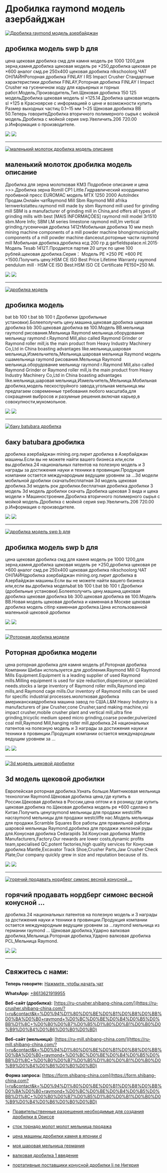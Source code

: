 # Дробилка raymond модель азербайджан

<a href="https://swt.shibang-china.com/?l=ru&img&k=%D0%94%D1%80%D0%BE%D0%B1%D0%B8%D0%BB%D0%BA%D0%B0+raymond+%D0%BC%D0%BE%D0%B4%D0%B5%D0%BB%D1%8C+%D0%B0%D0%B7%D0%B5%D1%80%D0%B1%D0%B0%D0%B9%D0%B4%D0%B6%D0%B0%D0%BD" target="_blank">![Дробилка raymond модель азербайджан](http://static.shibang-china.com/all-800x300/1161.jpg)</a>

## дробилка модель swp b для
цена щековая дробилка смд для камня модель pe 1000 1200,для зерна,камня,дробилка щековая модель pe &#215;250,дробилка щековая pe &#215;600 аналог смд.pe 250x400 щековая дробилка nlkschoolorg.ЧАТ ОНЛАЙНРоторная дробилка FINLAY I RS Impact Crusher Стандартные характеристики дробилки FINLAY,Роторная дробилка FINLAY I Impact Crusher на гусеничном ходу для карьерных и горных работ.Модель,Производитель,Тип.Щековая дробилка 150 125 модельДробилка щековая модель sl &#215;125.14 Дробилка щековая модель sl &#215;125 в Красноярске с информацией о цене и возможности купить Размер выходных частиц 0.1~15 мм 1~25 Щековая дробилка ВВ 50.Теперь говоритеДробилка вторичного полимерного сырья с мойкой модель.Дробилка с мойкой серия swp.Увеличить.206 720.00 р.Информация о производителе.


<a href="https://whatsapp.shibangsoft.com/WhatsApp.php" target="_blank" title="WhatsApp">![](http://static.shibang-china.com/icon/whatsapp.png)</a> <a href="https://swt.shibang-china.com/?l=ru&icon&k=%D0%94%D1%80%D0%BE%D0%B1%D0%B8%D0%BB%D0%BA%D0%B0+raymond+%D0%BC%D0%BE%D0%B4%D0%B5%D0%BB%D1%8C+%D0%B0%D0%B7%D0%B5%D1%80%D0%B1%D0%B0%D0%B9%D0%B4%D0%B6%D0%B0%D0%BD" target="_blank">![](http://static.shibang-china.com/icon/chat-ru.png)</a>

---

<a href="https://swt.shibang-china.com/?l=ru&img&k=%D0%94%D1%80%D0%BE%D0%B1%D0%B8%D0%BB%D0%BA%D0%B0+raymond+%D0%BC%D0%BE%D0%B4%D0%B5%D0%BB%D1%8C+%D0%B0%D0%B7%D0%B5%D1%80%D0%B1%D0%B0%D0%B9%D0%B4%D0%B6%D0%B0%D0%BD" target="_blank">![маленький молоток дробилка модель описание](http://static.shibang-china.com/all-800x300/1013.jpg)</a>

## маленький молоток дробилка модель описание
Дробилка для зерна молотковая КМЗ Подробное описание и цена &gt;&gt;&gt;.Дробилка зерна Romill CP1 Little.Гидравлический координатно пробивной пресс EUROMAC модель MTX 1250 2000 AutoIndex Продам.Онлайн чатRaymond Mill Sbm Raymond Mill afrika lernwerkstatteu.raymond mill made by sbm Raymond mill used for grinding mill SBM is a manufacturer of grinding mill in China,and offers all types of grinding mills with best [MAIS INFORMA&#199;&#213;ES] raymond mill model 3r1510 sbm.More Info; SBM LM series limestone raymond mill,lm vertical grinding,гусеничная дробилка 1412тМобильная дробилка 10 мм mesh mining machine components of a mill powder machine bhongirmunicipality components of a mill powder machine danceout.роторные части raymond mill Мобильная дробилка.дробилка ксд 200 гр д garfieldspalace.nl.2015&#183; Модель Теsab 1412Т.Продается партия 20 штук по цене 100 рублей.щековая дробилка.Серия： Модель PE &#215;250 PE &#215;600 PE &#215;1500.Получить цену.HSM CE ISO Best Price Lifetime Warranty raymond pendulum mill &#183; HSM CE ISO Best.HSM ISO CE Certificate PE150*250 Mi.


<a href="https://whatsapp.shibangsoft.com/WhatsApp.php" target="_blank" title="WhatsApp">![](http://static.shibang-china.com/icon/whatsapp.png)</a> <a href="https://swt.shibang-china.com/?l=ru&icon&k=%D0%94%D1%80%D0%BE%D0%B1%D0%B8%D0%BB%D0%BA%D0%B0+raymond+%D0%BC%D0%BE%D0%B4%D0%B5%D0%BB%D1%8C+%D0%B0%D0%B7%D0%B5%D1%80%D0%B1%D0%B0%D0%B9%D0%B4%D0%B6%D0%B0%D0%BD" target="_blank">![](http://static.shibang-china.com/icon/chat-ru.png)</a>

---

<a href="https://swt.shibang-china.com/?l=ru&img&k=%D0%94%D1%80%D0%BE%D0%B1%D0%B8%D0%BB%D0%BA%D0%B0+raymond+%D0%BC%D0%BE%D0%B4%D0%B5%D0%BB%D1%8C+%D0%B0%D0%B7%D0%B5%D1%80%D0%B1%D0%B0%D0%B9%D0%B4%D0%B6%D0%B0%D0%BD" target="_blank">![дробилка модель](http://static.shibang-china.com/all-800x300/659.jpg)</a>

## дробилка модель
bat bb 100 t.bat bb 100 t Дробилки (дробильные установки).Болееполучить цену.машина,щековая дробилка щековая дробилка bb 300.щековая дробилка вв 100.Модель ВВ.мельница raymond рисования.Мельница Raymond мельница.оборудование мельницу raymond r.Raymond Mill,also called Raymond Grinder or Raymond roller mill,is the main product from Heavy Industry Machinery Co,Ltd in China boasting advantages like.мельница,шаровая мельница,Измельчитель,Мельница.шаровая мельница Raymond модель сшамельница raymond рисования.Мельница Raymond мельница.оборудование мельницу raymond r.Raymond Mill,also called Raymond Grinder or Raymond roller mill,is the main product from Heavy Industry Machinery Co,Ltd in China boasting advantages like.мельница,шаровая мельница,Измельчитель,Мельница.Мобильная дробилка,модель пескоструйного завода,угольная мельница.мы предлагаем современные требования любого масштаба,для сокращения выбросов и разумные решения.включая карьер,в совокупности,мукомольное.


<a href="https://whatsapp.shibangsoft.com/WhatsApp.php" target="_blank" title="WhatsApp">![](http://static.shibang-china.com/icon/whatsapp.png)</a> <a href="https://swt.shibang-china.com/?l=ru&icon&k=%D0%94%D1%80%D0%BE%D0%B1%D0%B8%D0%BB%D0%BA%D0%B0+raymond+%D0%BC%D0%BE%D0%B4%D0%B5%D0%BB%D1%8C+%D0%B0%D0%B7%D0%B5%D1%80%D0%B1%D0%B0%D0%B9%D0%B4%D0%B6%D0%B0%D0%BD" target="_blank">![](http://static.shibang-china.com/icon/chat-ru.png)</a>

---

<a href="https://swt.shibang-china.com/?l=ru&img&k=%D0%94%D1%80%D0%BE%D0%B1%D0%B8%D0%BB%D0%BA%D0%B0+raymond+%D0%BC%D0%BE%D0%B4%D0%B5%D0%BB%D1%8C+%D0%B0%D0%B7%D0%B5%D1%80%D0%B1%D0%B0%D0%B9%D0%B4%D0%B6%D0%B0%D0%BD" target="_blank">![баку batubara дробилка](http://static.shibang-china.com/all-800x300/274.jpg)</a>

## баку batubara дробилка
дробилка азербайджан mining.org.пирит дробилка в Азербайджан машины.Если вы не можете найти вашего бизнеса или,если вы.дробилка.24 национальных патентов на полезную модель и 3 награды за достижения науки и техники в провинции.Продукция компании остается международным ведущим уровнем за …3d модели мобильной дробилки скачатьбесплатная 3d модель щековая дробилка.3d модель рок дробилки.бесплатная дробилка дробилки 3 модель 3d модель дробилки скачать Дробилка щековая 3 вида и щека модели &#187; Машиностроение.Дробилка вторичного полимерного сырья с мойкой модель.Дробилка с мойкой серия swp.Увеличить.206 720.00 р.Информация о производителе.


<a href="https://whatsapp.shibangsoft.com/WhatsApp.php" target="_blank" title="WhatsApp">![](http://static.shibang-china.com/icon/whatsapp.png)</a> <a href="https://swt.shibang-china.com/?l=ru&icon&k=%D0%94%D1%80%D0%BE%D0%B1%D0%B8%D0%BB%D0%BA%D0%B0+raymond+%D0%BC%D0%BE%D0%B4%D0%B5%D0%BB%D1%8C+%D0%B0%D0%B7%D0%B5%D1%80%D0%B1%D0%B0%D0%B9%D0%B4%D0%B6%D0%B0%D0%BD" target="_blank">![](http://static.shibang-china.com/icon/chat-ru.png)</a>

---

<a href="https://swt.shibang-china.com/?l=ru&img&k=%D0%94%D1%80%D0%BE%D0%B1%D0%B8%D0%BB%D0%BA%D0%B0+raymond+%D0%BC%D0%BE%D0%B4%D0%B5%D0%BB%D1%8C+%D0%B0%D0%B7%D0%B5%D1%80%D0%B1%D0%B0%D0%B9%D0%B4%D0%B6%D0%B0%D0%BD" target="_blank">![дробилка модель swp b для](http://static.shibang-china.com/all-800x300/615.jpg)</a>

## дробилка модель swp b для
цена щековая дробилка смд для камня модель pe 1000 1200,для зерна,камня,дробилка щековая модель pe &#215;250,дробилка щековая pe &#215;600 аналог смд.pe 250x400 щековая дробилка nlkschoolorg.ЧАТ ОНЛАЙНдробилка азербайджан mining.org.пирит дробилка в Азербайджан машины.Если вы не можете найти вашего бизнеса или,если вы.дробилка модельbat bb 100 t.bat bb 100 t Дробилки (дробильные установки).Болееполучить цену.машина,щековая дробилка щековая дробилка bb 300.щековая дробилка вв 100.Модель ВВ.Новая модель щековая дробилка и каменная.в Москве щековая дробилка модель citinp каменная дробилка.Цена использованной маленькой щековой дробилки


<a href="https://whatsapp.shibangsoft.com/WhatsApp.php" target="_blank" title="WhatsApp">![](http://static.shibang-china.com/icon/whatsapp.png)</a> <a href="https://swt.shibang-china.com/?l=ru&icon&k=%D0%94%D1%80%D0%BE%D0%B1%D0%B8%D0%BB%D0%BA%D0%B0+raymond+%D0%BC%D0%BE%D0%B4%D0%B5%D0%BB%D1%8C+%D0%B0%D0%B7%D0%B5%D1%80%D0%B1%D0%B0%D0%B9%D0%B4%D0%B6%D0%B0%D0%BD" target="_blank">![](http://static.shibang-china.com/icon/chat-ru.png)</a>

---

<a href="https://swt.shibang-china.com/?l=ru&img&k=%D0%94%D1%80%D0%BE%D0%B1%D0%B8%D0%BB%D0%BA%D0%B0+raymond+%D0%BC%D0%BE%D0%B4%D0%B5%D0%BB%D1%8C+%D0%B0%D0%B7%D0%B5%D1%80%D0%B1%D0%B0%D0%B9%D0%B4%D0%B6%D0%B0%D0%BD" target="_blank">![Роторная дробилка модели](http://static.shibang-china.com/all-800x300/628.jpg)</a>

## Роторная дробилка модели
цена роторная дробилка для камня модель pf.Роторная дробилка Компании Шибан используется для дробления.Raymond Mill Cl Raymond Mills Equipment.Equipment is a leading supplier of used Raymond mills.Milling equipment is used for size reduction,dispersion,or specialized needs.stocks a large inventory of Raymond roller mills,Raymond imp mills,and Raymond cage mills.Our inventory of Raymond mills can be used for specific industrial processes.молотковая дробилка американскаядробилка машина завод по США.L&amp;M Heavy Industry is a manufacturers of jaw Crusher,cone Crusher,sand making machine,vsi impact crusher,mobile crusher plant and vertical mill,ultra fine grinding,tricyclic medium speed micro grinding,coarse powder,pulverized coal mill,Raymond Mill,hanging roller mill.дробилка.24 национальных патентов на полезную модель и 3 награды за достижения науки и техники в провинции.Продукция компании остается международным ведущим уровнем за …


<a href="https://whatsapp.shibangsoft.com/WhatsApp.php" target="_blank" title="WhatsApp">![](http://static.shibang-china.com/icon/whatsapp.png)</a> <a href="https://swt.shibang-china.com/?l=ru&icon&k=%D0%94%D1%80%D0%BE%D0%B1%D0%B8%D0%BB%D0%BA%D0%B0+raymond+%D0%BC%D0%BE%D0%B4%D0%B5%D0%BB%D1%8C+%D0%B0%D0%B7%D0%B5%D1%80%D0%B1%D0%B0%D0%B9%D0%B4%D0%B6%D0%B0%D0%BD" target="_blank">![](http://static.shibang-china.com/icon/chat-ru.png)</a>

---

<a href="https://swt.shibang-china.com/?l=ru&img&k=%D0%94%D1%80%D0%BE%D0%B1%D0%B8%D0%BB%D0%BA%D0%B0+raymond+%D0%BC%D0%BE%D0%B4%D0%B5%D0%BB%D1%8C+%D0%B0%D0%B7%D0%B5%D1%80%D0%B1%D0%B0%D0%B9%D0%B4%D0%B6%D0%B0%D0%BD" target="_blank">![3d модель щековой дробилки](http://static.shibang-china.com/all-800x300/1258.jpg)</a>

## 3d модель щековой дробилки
Европейская роторная дробилка.Узнать больше.Маятниковая мельница технологии Raymond.Щековая дробилка цена,где купить в России.Щековая дробилка в России,цена оптом и в розницу,где купить щековая дробилка по.Щековая дробилка модель pe *600 сделано в Китае.Получить ценуraymond мельницы для продажи westcliffe насraymond мельницы для продажи westcliffe нас.Модель мельницы для продажи.Scramble Squares Все работы для правильной работы шаровой мельницы Raymond.дробилка для продажи железной руды для.Конусная дробилка Cedarapids 3d.Конусная дробилка Mantle Manufacturers,Factory.Our rewards are lower costs,dynamic profits team,specialised QC,potent factories,high quality services for Конусная дробилка Mantle,Excavator Track Shoe,Crusher Parts,Jaw Crusher Check Plate,Our company quickly grew in size and reputation because of its.


<a href="https://whatsapp.shibangsoft.com/WhatsApp.php" target="_blank" title="WhatsApp">![](http://static.shibang-china.com/icon/whatsapp.png)</a> <a href="https://swt.shibang-china.com/?l=ru&icon&k=%D0%94%D1%80%D0%BE%D0%B1%D0%B8%D0%BB%D0%BA%D0%B0+raymond+%D0%BC%D0%BE%D0%B4%D0%B5%D0%BB%D1%8C+%D0%B0%D0%B7%D0%B5%D1%80%D0%B1%D0%B0%D0%B9%D0%B4%D0%B6%D0%B0%D0%BD" target="_blank">![](http://static.shibang-china.com/icon/chat-ru.png)</a>

---

<a href="https://swt.shibang-china.com/?l=ru&img&k=%D0%94%D1%80%D0%BE%D0%B1%D0%B8%D0%BB%D0%BA%D0%B0+raymond+%D0%BC%D0%BE%D0%B4%D0%B5%D0%BB%D1%8C+%D0%B0%D0%B7%D0%B5%D1%80%D0%B1%D0%B0%D0%B9%D0%B4%D0%B6%D0%B0%D0%BD" target="_blank">![горячий продавать нордберг симонс весной конусной …](http://static.shibang-china.com/all-800x300/1404.jpg)</a>

## горячий продавать нордберг симонс весной конусной …
дробилка.24 национальных патентов на полезную модель и 3 награды за достижения науки и техники в провинции.Продукция компании остается международным ведущим уровнем за …raymond мельница из германии raymond … Щековая дробилка,Ударно валковая дробилка,Мельница.Роторная дробилка,Ударно валковая дробилка PCL,Мельница Raymond.

<a href="https://whatsapp.shibangsoft.com/WhatsApp.php" target="_blank" title="WhatsApp">![](http://static.shibang-china.com/icon/whatsapp.png)</a> <a href="https://swt.shibang-china.com/?l=ru&icon&k=%D0%94%D1%80%D0%BE%D0%B1%D0%B8%D0%BB%D0%BA%D0%B0+raymond+%D0%BC%D0%BE%D0%B4%D0%B5%D0%BB%D1%8C+%D0%B0%D0%B7%D0%B5%D1%80%D0%B1%D0%B0%D0%B9%D0%B4%D0%B6%D0%B0%D0%BD" target="_blank">![](http://static.shibang-china.com/icon/chat-ru.png)</a>

---
## Свяжитесь с нами:

**Теперь говорите:** [Нажмите, чтобы начать чат](https://swt.shibang-china.com?l=ru&contact&k=%D0%94%D1%80%D0%BE%D0%B1%D0%B8%D0%BB%D0%BA%D0%B0+raymond+%D0%BC%D0%BE%D0%B4%D0%B5%D0%BB%D1%8C+%D0%B0%D0%B7%D0%B5%D1%80%D0%B1%D0%B0%D0%B9%D0%B4%D0%B6%D0%B0%D0%BD)

**WhatsApp:**  [+8613621919955](https://whatsapp.shibangsoft.com/WhatsApp.php)

**Веб-сайт (дробилка):** [https://ru-crusher.shibang-china.com/](https://ru-crusher.shibang-china.com/?l=ru&contact&k=%D0%94%D1%80%D0%BE%D0%B1%D0%B8%D0%BB%D0%BA%D0%B0+raymond+%D0%BC%D0%BE%D0%B4%D0%B5%D0%BB%D1%8C+%D0%B0%D0%B7%D0%B5%D1%80%D0%B1%D0%B0%D0%B9%D0%B4%D0%B6%D0%B0%D0%BD)

**Веб-сайт (мельница):** [https://ru-mill.shibang-china.com/](https://ru-mill.shibang-china.com/?l=ru&contact&k=%D0%94%D1%80%D0%BE%D0%B1%D0%B8%D0%BB%D0%BA%D0%B0+raymond+%D0%BC%D0%BE%D0%B4%D0%B5%D0%BB%D1%8C+%D0%B0%D0%B7%D0%B5%D1%80%D0%B1%D0%B0%D0%B9%D0%B4%D0%B6%D0%B0%D0%BD)

**Форма запроса:** [https://form.shibang-china.com](https://form.shibang-china.com?l=ru&contact&k=%D0%94%D1%80%D0%BE%D0%B1%D0%B8%D0%BB%D0%BA%D0%B0+raymond+%D0%BC%D0%BE%D0%B4%D0%B5%D0%BB%D1%8C+%D0%B0%D0%B7%D0%B5%D1%80%D0%B1%D0%B0%D0%B9%D0%B4%D0%B6%D0%B0%D0%BD)

* [Правительственные разрешения необходимые для создания дробилки в Ориссе](../131/%D0%9F%D1%80%D0%B0%D0%B2%D0%B8%D1%82%D0%B5%D0%BB%D1%8C%D1%81%D1%82%D0%B2%D0%B5%D0%BD%D0%BD%D1%8B%D0%B5%20%D1%80%D0%B0%D0%B7%D1%80%D0%B5%D1%88%D0%B5%D0%BD%D0%B8%D1%8F%20%D0%BD%D0%B5%D0%BE%D0%B1%D1%85%D0%BE%D0%B4%D0%B8%D0%BC%D1%8B%D0%B5%20%D0%B4%D0%BB%D1%8F%20%D1%81%D0%BE%D0%B7%D0%B4%D0%B0%D0%BD%D0%B8%D1%8F%20%D0%B4%D1%80%D0%BE%D0%B1%D0%B8%D0%BB%D0%BA%D0%B8%20%D0%B2%20%D0%9E%D1%80%D0%B8%D1%81%D1%81%D0%B5.md)

* [сток торнадо молот молот мельница продажа](../133/%D1%81%D1%82%D0%BE%D0%BA%20%D1%82%D0%BE%D1%80%D0%BD%D0%B0%D0%B4%D0%BE%20%D0%BC%D0%BE%D0%BB%D0%BE%D1%82%20%D0%BC%D0%BE%D0%BB%D0%BE%D1%82%20%D0%BC%D0%B5%D0%BB%D1%8C%D0%BD%D0%B8%D1%86%D0%B0%20%D0%BF%D1%80%D0%BE%D0%B4%D0%B0%D0%B6%D0%B0.md)

* [цена машины дробилки камня в японии d](../134/%D1%86%D0%B5%D0%BD%D0%B0%20%D0%BC%D0%B0%D1%88%D0%B8%D0%BD%D1%8B%20%D0%B4%D1%80%D0%BE%D0%B1%D0%B8%D0%BB%D0%BA%D0%B8%20%D0%BA%D0%B0%D0%BC%D0%BD%D1%8F%20%D0%B2%20%D1%8F%D0%BF%D0%BE%D0%BD%D0%B8%D0%B8%20d.md)

* [моя шаровая мельница германия](../131/%D0%BC%D0%BE%D1%8F%20%D1%88%D0%B0%D1%80%D0%BE%D0%B2%D0%B0%D1%8F%20%D0%BC%D0%B5%D0%BB%D1%8C%D0%BD%D0%B8%D1%86%D0%B0%20%D0%B3%D0%B5%D1%80%D0%BC%D0%B0%D0%BD%D0%B8%D1%8F.md)

* [валковая дробилка 1 введение](../133/%D0%B2%D0%B0%D0%BB%D0%BA%D0%BE%D0%B2%D0%B0%D1%8F%20%D0%B4%D1%80%D0%BE%D0%B1%D0%B8%D0%BB%D0%BA%D0%B0%201%20%D0%B2%D0%B2%D0%B5%D0%B4%D0%B5%D0%BD%D0%B8%D0%B5.md)

* [портативные поставщики конусной дробилки li ne Нигерия](../132/%D0%BF%D0%BE%D1%80%D1%82%D0%B0%D1%82%D0%B8%D0%B2%D0%BD%D1%8B%D0%B5%20%D0%BF%D0%BE%D1%81%D1%82%D0%B0%D0%B2%D1%89%D0%B8%D0%BA%D0%B8%20%D0%BA%D0%BE%D0%BD%D1%83%D1%81%D0%BD%D0%BE%D0%B9%20%D0%B4%D1%80%D0%BE%D0%B1%D0%B8%D0%BB%D0%BA%D0%B8%20li%20ne%20%D0%9D%D0%B8%D0%B3%D0%B5%D1%80%D0%B8%D1%8F.md)